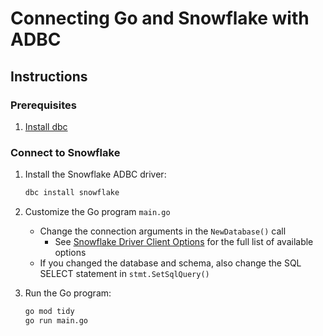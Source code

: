 <!--
Copyright 2025 Columnar Technologies Inc.

Licensed under the Apache License, Version 2.0 (the "License");
you may not use this file except in compliance with the License.
You may obtain a copy of the License at

    http://www.apache.org/licenses/LICENSE-2.0

Unless required by applicable law or agreed to in writing, software
distributed under the License is distributed on an "AS IS" BASIS,
WITHOUT WARRANTIES OR CONDITIONS OF ANY KIND, either express or implied.
See the License for the specific language governing permissions and
limitations under the License.
-->

# Connecting Go and Snowflake with ADBC

## Instructions

### Prerequisites

1. [Install dbc](https://docs.columnar.tech/dbc/getting_started/installation/)

### Connect to Snowflake

1. Install the Snowflake ADBC driver:

   ```sh
   dbc install snowflake
   ```

1. Customize the Go program `main.go`
   - Change the connection arguments in the `NewDatabase()` call
     - See [Snowflake Driver Client Options](https://arrow.apache.org/adbc/current/driver/snowflake.html#client-options) for the full list of available options
   - If you changed the database and schema, also change the SQL SELECT statement in `stmt.SetSqlQuery()`

1. Run the Go program:

   ```sh
   go mod tidy
   go run main.go
   ```

